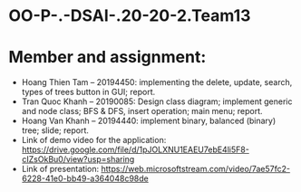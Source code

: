 
# OO-P-.-DSAI-.20-20-2.Team13
# Member and assignment:

* Hoang Thien Tam – 20194450: implementing the delete, update, search, types of trees button in GUI; report.
* Tran Quoc Khanh – 20190085: Design class diagram; implement generic and node class; BFS & DFS, insert operation;  main menu; report.
* Hoang Van Khanh – 20194440: implement binary, balanced (binary) tree; slide; report.
* Link of demo video for the application: https://drive.google.com/file/d/1pJOLXNU1EAEU7ebE4li5F8-cIZsOkBu0/view?usp=sharing
* Link of presentation: https://web.microsoftstream.com/video/7ae57fc2-6228-41e0-bb49-a364048c98de
